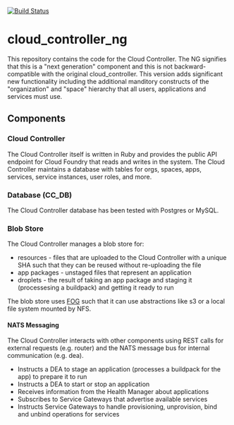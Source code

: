 [![Build Status](https://travis-ci.org/cloudfoundry/cloud_controller_ng.png)](https://travis-ci.org/cloudfoundry/cloud_controller_ng)

# cloud_controller_ng

This repository contains the code for the Cloud Controller. The NG signifies that this is a "next generation" component and this is not backward-compatible with the original cloud_controller. 
This version adds significant new functionality including the additional manditory constructs of the "organization" and "space" hierarchy that all users, applications and services must use.

## Components

### Cloud Controller

The Cloud Controller itself is written in Ruby and provides the public API endpoint for Cloud Foundry that
reads and writes in the system. The Cloud Controller maintains a database with tables for orgs, spaces, apps,
services, service instances, user roles, and more. 

### Database (CC_DB)

The Cloud Controller database has been tested with Postgres or MySQL.

### Blob Store

The Cloud Controller manages a blob store for:

- resources - files that are uploaded to the Cloud Controller with a unique SHA such that they can be reused without re-uploading the file
- app packages - unstaged files that represent an application
- droplets - the result of taking an app package and staging it (processesing a buildpack) and getting it ready to run

The blob store uses [FOG][fog] such that it can use abstractions like s3 or a local file system mounted by NFS.

[fog]: http://fog.io/

#### NATS Messaging

The Cloud Controller interacts with other components using REST calls for external requests (e.g. router) and the NATS message bus for internal communication (e.g. dea).

- Instructs a DEA to stage an application (processes a buildpack for the app) to prepare it to run
- Instructs a DEA to start or stop an application
- Receives information from the Health Manager about applications
- Subscribes to Service Gateways that advertise available services
- Instructs Service Gateways to handle provisioning, unprovision, bind and unbind operations for services
